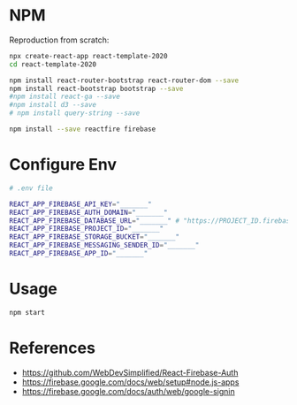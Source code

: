 

# NPM

Reproduction from scratch:

```sh
npx create-react-app react-template-2020
cd react-template-2020
```

```sh
npm install react-router-bootstrap react-router-dom --save
npm install react-bootstrap bootstrap --save
#npm install react-ga --save
#npm install d3 --save
# npm install query-string --save

npm install --save reactfire firebase
```

# Configure Env

```sh
# .env file

REACT_APP_FIREBASE_API_KEY="_______"
REACT_APP_FIREBASE_AUTH_DOMAIN="_______"
REACT_APP_FIREBASE_DATABASE_URL="_______" # "https://PROJECT_ID.firebaseio.com",
REACT_APP_FIREBASE_PROJECT_ID="_______"
REACT_APP_FIREBASE_STORAGE_BUCKET="_______"
REACT_APP_FIREBASE_MESSAGING_SENDER_ID="_______"
REACT_APP_FIREBASE_APP_ID="_______"
```

# Usage

```sh
npm start
```



# References

  + https://github.com/WebDevSimplified/React-Firebase-Auth
  + https://firebase.google.com/docs/web/setup#node.js-apps
  + https://firebase.google.com/docs/auth/web/google-signin
